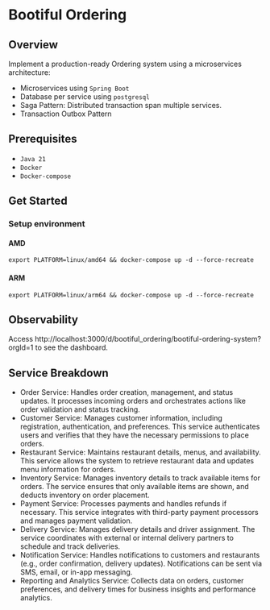 # Bootiful Ordering

## Overview

Implement a production-ready Ordering system using a microservices architecture:

- Microservices using `Spring Boot`
- Database per service using `postgresql`
- Saga Pattern: Distributed transaction span multiple services.
- Transaction Outbox Pattern

## Prerequisites

- `Java 21`
- `Docker`
- `Docker-compose`


## Get Started

### Setup environment

#### AMD

```shell
export PLATFORM=linux/amd64 && docker-compose up -d --force-recreate
```
#### ARM

```shell
export PLATFORM=linux/arm64 && docker-compose up -d --force-recreate
```

## Observability

Access http://localhost:3000/d/bootiful_ordering/bootiful-ordering-system?orgId=1 to see the dashboard.

## Service Breakdown

* Order Service: Handles order creation, management, and status updates. It processes incoming orders and orchestrates actions like order validation and status tracking.
* Customer Service: Manages customer information, including registration, authentication, and preferences. This service authenticates users and verifies that they have the necessary permissions to place orders.
* Restaurant Service: Maintains restaurant details, menus, and availability. This service allows the system to retrieve restaurant data and updates menu information for orders.
* Inventory Service: Manages inventory details to track available items for orders. The service ensures that only available items are shown, and deducts inventory on order placement.
* Payment Service: Processes payments and handles refunds if necessary. This service integrates with third-party payment processors and manages payment validation.
* Delivery Service: Manages delivery details and driver assignment. The service coordinates with external or internal delivery partners to schedule and track deliveries.
* Notification Service: Handles notifications to customers and restaurants (e.g., order confirmation, delivery updates). Notifications can be sent via SMS, email, or in-app messaging.
* Reporting and Analytics Service: Collects data on orders, customer preferences, and delivery times for business insights and performance analytics.